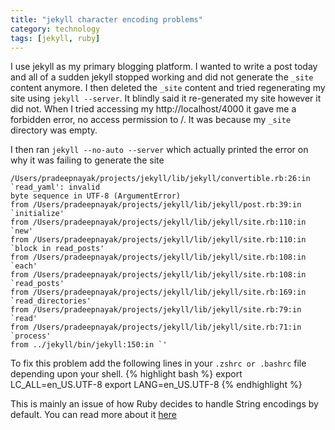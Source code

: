 ```yaml
---
title: "jekyll character encoding problems"
category: technology 
tags: [jekyll, ruby]
---
```

I use jekyll as my primary blogging platform. I wanted to write a post today and all of a sudden jekyll stopped working 
and did not generate the `_site` content anymore. I then deleted the `_site` content and tried regenerating my site using 
`jekyll --server`. It blindly said it re-generated my site however it did not. When I tried accessing my http://localhost/4000 it gave me a forbidden error, no access permission to /. It was because my `_site` directory was empty. 

I then ran `jekyll --no-auto --server` which actually printed the error on why it was failing to generate the site

    /Users/pradeepnayak/projects/jekyll/lib/jekyll/convertible.rb:26:in `read_yaml': invalid 
    byte sequence in UTF-8 (ArgumentError)
    from /Users/pradeepnayak/projects/jekyll/lib/jekyll/post.rb:39:in `initialize'
    from /Users/pradeepnayak/projects/jekyll/lib/jekyll/site.rb:110:in `new'
    from /Users/pradeepnayak/projects/jekyll/lib/jekyll/site.rb:110:in `block in read_posts'
    from /Users/pradeepnayak/projects/jekyll/lib/jekyll/site.rb:108:in `each'
    from /Users/pradeepnayak/projects/jekyll/lib/jekyll/site.rb:108:in `read_posts'
    from /Users/pradeepnayak/projects/jekyll/lib/jekyll/site.rb:169:in `read_directories'
    from /Users/pradeepnayak/projects/jekyll/lib/jekyll/site.rb:79:in `read'
    from /Users/pradeepnayak/projects/jekyll/lib/jekyll/site.rb:71:in `process'
    from ../jekyll/bin/jekyll:150:in `'


To fix this problem add the following lines in your `.zshrc or .bashrc` file depending upon your shell.
{% highlight bash %}
    export LC_ALL=en_US.UTF-8
    export LANG=en_US.UTF-8
{% endhighlight %}

This is mainly an issue of how Ruby decides to handle String encodings by default. You can read more about it [here](http://blog.grayproductions.net/articles/ruby_19s_string)
